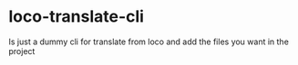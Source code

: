 # loco-translate-cli
Is just a dummy cli for translate from loco and add the files you want in the project
